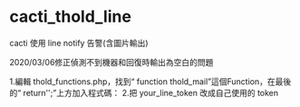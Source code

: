 # cacti_thold_line
cacti 使用 line notify 告警(含圖片輸出)

2020/03/06修正偵測不到機器和回復時輸出為空白的問題

1.編輯 thold_functions.php，找到“ function thold_mail”這個Function，在最後的“ return'';”上方加入程式碼：
2.把 your_line_token 改成自己使用的 token
